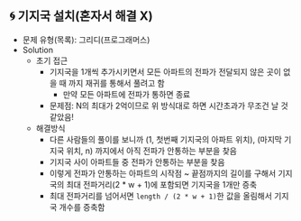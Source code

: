 ## 🌀 기지국 설치(혼자서 해결 X)

- 문제 유형(목록): 그리디(프로그래머스)
- Solution
  - 초기 접근
    - 기지국을 1개씩 추가시키면서 모든 아파트의 전파가 전달되지 않은 곳이 없을 때 까지 재귀를 통해서 풀려고 함
      - 만약 모든 아파트에 전파가 통하면 종료
    - 문제점: N의 최대가 2억이므로 위 방식대로 하면 시간초과가 무조건 날 것 같았음!
  - 해결방식
    - 다른 사람들의 풀이를 보니까 (1, 첫번째 기지국의 아파트 위치), (마지막 기지국 위치, n) 까지에서 아직 전파가 안통하는 부분을 찾음
    - 기지국 사이 아파트들 중 전파가 안통하는 부분을 찾음
    - 이렇게 전파가 안통하는 아파트의 시작점 ~ 끝점까지의 길이를 구해서 기지국의 최대 전파거리(2 * w + 1)에 포함되면 기지국을 1개만 증축
    - 최대 전파거리를 넘어서면 `length / (2 * w + 1)`한 값을 올림해서 기지국 개수를 증축함

